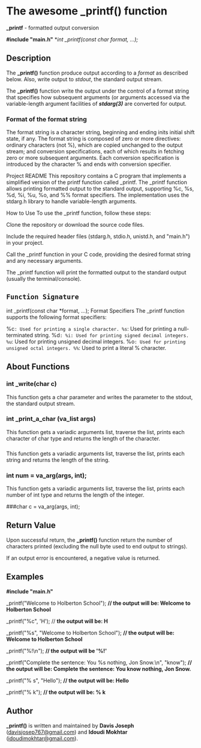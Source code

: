 # The awesome _printf() function

**_printf** - formatted output conversion

**#include "main.h"**
**int _printf(const char *format, ...);**

## Description
The **_printf()** function produce output according to a *format* as described below. Also, write output to *stdout*, the standard output stream.

The  **_printf()** function write the output under the control of a format string that specifies how subsequent arguments (or arguments accessed via the variable-length argument facilities of ***stdarg(3)*** are converted for output.

### Format of the format string

The format string is a character string, beginning and ending inits  initial shift state, if any. The format string is composed of zero or more  directives:  ordinary  characters  (not %), which are copied unchanged to the output stream; and conversion specifications, each of which results in fetching zero or more subsequent arguments.
Each conversion specification is introduced by the character % and ends with conversion specifier.




Project README
This repository contains a C program that implements a simplified version of the printf function called _printf. The _printf function allows printing formatted output to the standard output, supporting %c, %s, %d, %i, %u, %o, and %% format specifiers. The implementation uses the stdarg.h library to handle variable-length arguments.

How to Use
To use the _printf function, follow these steps:

Clone the repository or download the source code files.

Include the required header files (stdarg.h, stdio.h, unistd.h, and "main.h") in your project.

Call the _printf function in your C code, providing the desired format string and any necessary arguments.

The _printf function will print the formatted output to the standard output (usually the terminal/console).

## `Function Signature`

int _printf(const char *format, ...);
Format Specifiers
The _printf function supports the following format specifiers:

%c`: Used for printing a single character.
%s`: Used for printing a null-terminated string.
%d`: %i: Used for printing signed decimal integers.
%u`: Used for printing unsigned decimal integers.
%o`: Used for printing unsigned octal integers.
%%`: Used to print a literal % character.


## About Functions

### int _write(char c)
This function gets a char parameter and writes the parameter to the stdout, the standard output stream.

### int _print_a_char (va_list args)
This function gets a variadic arguments list, traverse the list, prints each character of char type and returns
the length of the character.

### 
This function gets a variadic arguments list, traverse the list, prints each string and returns the length of the
string.

### int num = va_arg(args, int);
This function gets a variadic arguments list, traverse the list, prints each number of int type and returns the
length of the integer.

###char c = va_arg(args, int);

###

###

















## Return Value


Upon successful return, the **_printf()** function return the number of characters printed (excluding the null byte used to end output to strings).

If an output error is encountered, a negative value is returned.


## Examples

**#include "main.h"**

_printf("Welcome to Holberton School"); **// the output will be: Welcome to Holberton School**

_printf("%c", 'H'); // **the output will be: H**

_printf("%s", "Welcome to Holberton School"); **// the output will be: Welcome to Holberton School**

_printf("%!\n"); **// the output will be '%!'**

_printf("Complete the sentence: You %s nothing, Jon Snow.\n", "know"); **// the output will be: Complete the sentence: You know nothing, Jon Snow.**

_printf("%        s", "Hello"); **// the output will be: Hello**

_printf("%        k"); **// the output will be: % k**

## Author

**_printf()** is written and maintained by **Davis Joseph** (davisjosep767@gmail.com) and **Idoudi Mokhtar** (idoudimokhtar@gmail.com).
